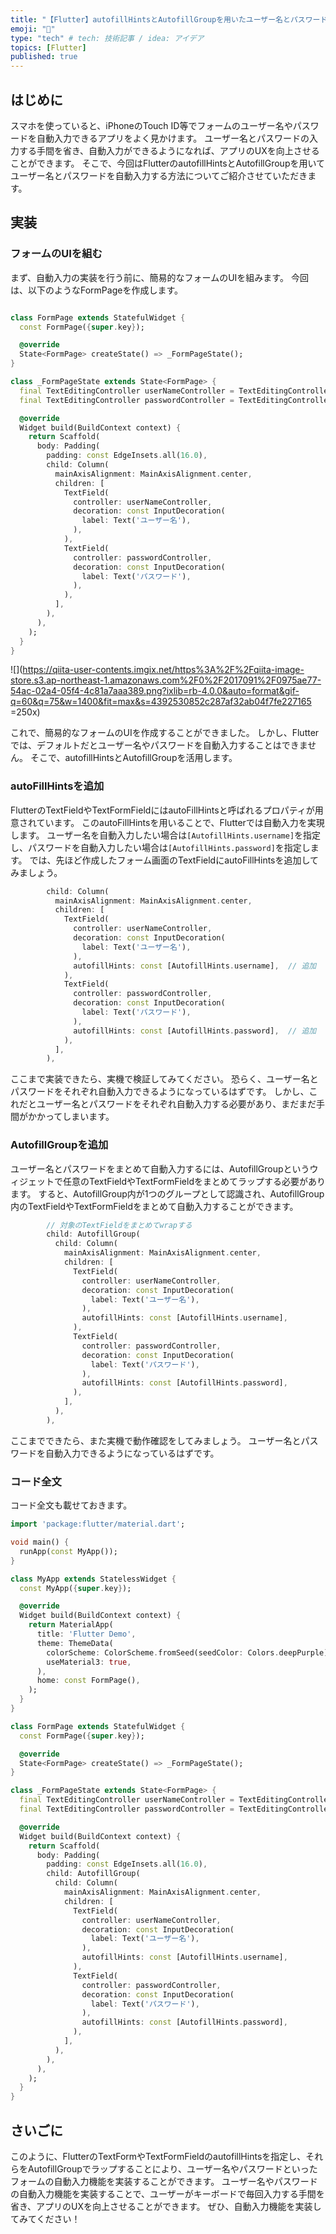 ```yaml
---
title: "【Flutter】autofillHintsとAutofillGroupを用いたユーザー名とパスワードの自動入力【UX向上】"
emoji: "🧩"
type: "tech" # tech: 技術記事 / idea: アイデア
topics: [Flutter]
published: true
---
```


## はじめに
スマホを使っていると、iPhoneのTouch ID等でフォームのユーザー名やパスワードを自動入力できるアプリをよく見かけます。
ユーザー名とパスワードの入力する手間を省き、自動入力ができるようになれば、アプリのUXを向上させることができます。
そこで、今回はFlutterのautofillHintsとAutofillGroupを用いてユーザー名とパスワードを自動入力する方法についてご紹介させていただきます。

## 実装
### フォームのUIを組む
まず、自動入力の実装を行う前に、簡易的なフォームのUIを組みます。
今回は、以下のようなFormPageを作成します。
```dart

class FormPage extends StatefulWidget {
  const FormPage({super.key});

  @override
  State<FormPage> createState() => _FormPageState();
}

class _FormPageState extends State<FormPage> {
  final TextEditingController userNameController = TextEditingController();
  final TextEditingController passwordController = TextEditingController();

  @override
  Widget build(BuildContext context) {
    return Scaffold(
      body: Padding(
        padding: const EdgeInsets.all(16.0),
        child: Column(
          mainAxisAlignment: MainAxisAlignment.center,
          children: [
            TextField(
              controller: userNameController,
              decoration: const InputDecoration(
                label: Text('ユーザー名'),
              ),
            ),
            TextField(
              controller: passwordController,
              decoration: const InputDecoration(
                label: Text('パスワード'),
              ),
            ),
          ],
        ),
      ),
    );
  }
}
```

![](https://qiita-user-contents.imgix.net/https%3A%2F%2Fqiita-image-store.s3.ap-northeast-1.amazonaws.com%2F0%2F2017091%2F0975ae77-54ac-02a4-05f4-4c81a7aaa389.png?ixlib=rb-4.0.0&auto=format&gif-q=60&q=75&w=1400&fit=max&s=4392530852c287af32ab04f7fe227165 =250x)

これで、簡易的なフォームのUIを作成することができました。
しかし、Flutterでは、デフォルトだとユーザー名やパスワードを自動入力することはできません。
そこで、autofillHintsとAutofillGroupを活用します。

### autoFillHintsを追加
FlutterのTextFieldやTextFormFieldにはautoFillHintsと呼ばれるプロパティが用意されています。
このautoFillHintsを用いることで、Flutterでは自動入力を実現します。
ユーザー名を自動入力したい場合は`[AutofillHints.username]`を指定し、パスワードを自動入力したい場合は`[AutofillHints.password]`を指定します。
では、先ほど作成したフォーム画面のTextFieldにautoFillHintsを追加してみましょう。

```dart
        child: Column(
          mainAxisAlignment: MainAxisAlignment.center,
          children: [
            TextField(
              controller: userNameController,
              decoration: const InputDecoration(
                label: Text('ユーザー名'),
              ),
              autofillHints: const [AutofillHints.username],  // 追加
            ),
            TextField(
              controller: passwordController,
              decoration: const InputDecoration(
                label: Text('パスワード'),
              ),
              autofillHints: const [AutofillHints.password],  // 追加
            ),
          ],
        ),
```
ここまで実装できたら、実機で検証してみてください。
恐らく、ユーザー名とパスワードをそれぞれ自動入力できるようになっているはずです。
しかし、これだとユーザー名とパスワードをそれぞれ自動入力する必要があり、まだまだ手間がかかってしまいます。

### AutofillGroupを追加
ユーザー名とパスワードをまとめて自動入力するには、AutofillGroupというウィジェットで任意のTextFieldやTextFormFieldをまとめてラップする必要があります。
すると、AutofillGroup内が1つのグループとして認識され、AutofillGroup内のTextFieldやTextFormFieldをまとめて自動入力することができます。
```dart
        // 対象のTextFieldをまとめてwrapする
        child: AutofillGroup(
          child: Column(
            mainAxisAlignment: MainAxisAlignment.center,
            children: [
              TextField(
                controller: userNameController,
                decoration: const InputDecoration(
                  label: Text('ユーザー名'),
                ),
                autofillHints: const [AutofillHints.username],
              ),
              TextField(
                controller: passwordController,
                decoration: const InputDecoration(
                  label: Text('パスワード'),
                ),
                autofillHints: const [AutofillHints.password],
              ),
            ],
          ),
        ),
```
ここまでできたら、また実機で動作確認をしてみましょう。
ユーザー名とパスワードを自動入力できるようになっているはずです。

### コード全文
コード全文も載せておきます。
```dart
import 'package:flutter/material.dart';

void main() {
  runApp(const MyApp());
}

class MyApp extends StatelessWidget {
  const MyApp({super.key});

  @override
  Widget build(BuildContext context) {
    return MaterialApp(
      title: 'Flutter Demo',
      theme: ThemeData(
        colorScheme: ColorScheme.fromSeed(seedColor: Colors.deepPurple),
        useMaterial3: true,
      ),
      home: const FormPage(),
    );
  }
}

class FormPage extends StatefulWidget {
  const FormPage({super.key});

  @override
  State<FormPage> createState() => _FormPageState();
}

class _FormPageState extends State<FormPage> {
  final TextEditingController userNameController = TextEditingController();
  final TextEditingController passwordController = TextEditingController();

  @override
  Widget build(BuildContext context) {
    return Scaffold(
      body: Padding(
        padding: const EdgeInsets.all(16.0),
        child: AutofillGroup(
          child: Column(
            mainAxisAlignment: MainAxisAlignment.center,
            children: [
              TextField(
                controller: userNameController,
                decoration: const InputDecoration(
                  label: Text('ユーザー名'),
                ),
                autofillHints: const [AutofillHints.username],
              ),
              TextField(
                controller: passwordController,
                decoration: const InputDecoration(
                  label: Text('パスワード'),
                ),
                autofillHints: const [AutofillHints.password],
              ),
            ],
          ),
        ),
      ),
    );
  }
}

```

## さいごに
このように、FlutterのTextFormやTextFormFieldのautofillHintsを指定し、それらをAutofillGroupでラップすることにより、ユーザー名やパスワードといったフォームの自動入力機能を実装することができます。
ユーザー名やパスワードの自動入力機能を実装することで、ユーザーがキーボードで毎回入力する手間を省き、アプリのUXを向上させることができます。
ぜひ、自動入力機能を実装してみてください！
